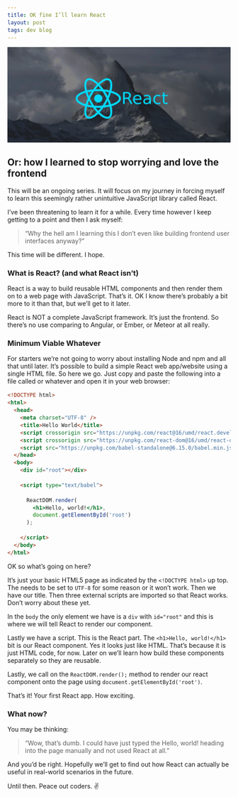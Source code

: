 ```yaml
---
title: OK fine I’ll learn React
layout: post
tags: dev blog
---
```


![](/public/img/react-mountain.png)

## Or: how I learned to stop worrying and love the frontend

This will be an ongoing series. It will focus on my journey in forcing myself to
learn this seemingly rather unintuitive JavaScript library called React.

I’ve been threatening to learn it for a while. Every time however I keep getting
to a point and then I ask myself:

> “Why the hell am I learning this I don’t even like building frontend user
> interfaces anyway?”

This time will be different. I hope.

### What is React? (and what React isn’t)

React is a way to build reusable HTML components and then render them on to a
web page with JavaScript. That’s it. OK I know there’s probably a bit more to it
than that, but we’ll get to it later.

React is NOT a complete JavaScript framework. It’s just the frontend. So there’s
no use comparing to Angular, or Ember, or Meteor at all really.

### Minimum Viable Whatever

For starters we’re not going to worry about installing Node and npm and all that
until later. It’s possible to build a simple React web app/website using a
single HTML file. So here we go. Just copy and paste the following into a file
called  or whatever and open it in your web browser:

```html
<!DOCTYPE html>
<html>
  <head>
    <meta charset="UTF-8" />
    <title>Hello World</title>
    <script crossorigin src="https://unpkg.com/react@16/umd/react.development.js"></script>
    <script crossorigin src="https://unpkg.com/react-dom@16/umd/react-dom.development.js"></script>
    <script src="https://unpkg.com/babel-standalone@6.15.0/babel.min.js"></script>
  </head>
  <body>
    <div id="root"></div>

    <script type="text/babel">

      ReactDOM.render(
        <h1>Hello, world!</h1>,
        document.getElementById('root')
      );

    </script>
  </body>
</html>
```

OK so what’s going on here?

It’s just your basic HTML5 page as indicated by the `<!DOCTYPE html>` up top. The  needs to be
set to `UTF-8` for some reason or it won’t work. Then we have our title. Then three
external scripts are imported so that React works. Don’t worry about these yet.

In the `body` the only element we have is a `div` with `id="root"` and this is where we will tell
React to render our component.

Lastly we have a script. This is the React part. The `<h1>Hello, world!</h1>` bit is our React
component. Yes it looks just like HTML. That’s because it is just HTML code, for
now. Later on we’ll learn how build these components separately so they are
reusable.

Lastly, we call on the `ReactDOM.render();` method to render our react component onto the page using `document.getElementById('root')`.

That’s it! Your first React app. How exciting.

### What now?

You may be thinking:

> “Wow, that’s dumb. I could have just typed the Hello, world! heading into the
> page manually and not used React at all.”

And you’d be right. Hopefully we’ll get to find out how React can actually be
useful in real-world scenarios in the future.

Until then. Peace out coders. ✌
